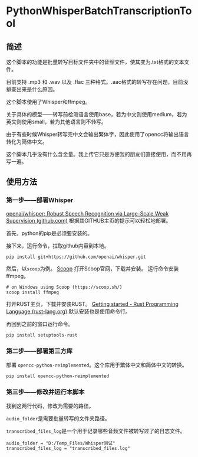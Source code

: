 # PythonWhisperBatchTranscriptionTool

## 简述

这个脚本的功能是批量转写目标文件夹中的音频文件，使其变为.txt格式的文本文件。

目前支持 .mp3 和 .wav 以及 .flac 三种格式。.aac格式的转写存在问题，目前没排查出来是什么原因。

这个脚本使用了Whisper和ffmpeg。

关于具体的模型——转写前检测语言使用base，若为中文则使用medium，若为英文则使用small，若为其他语言则不转写。

由于有些时候Whisper转写完中文会输出繁体字，因此使用了opencc将输出语言转化为简体中文。

这个脚本几乎没有什么含金量。我上传它只是方便我的朋友们直接使用，而不用再写一遍。

## 使用方法

### 第一步——部署Whisper

[openai/whisper: Robust Speech Recognition via Large-Scale Weak Supervision (github.com)](https://github.com/openai/whisper)
根据其GITHUB主页的提示可以轻松地部署。

首先，python的pip是必须要安装的。

接下来，运行命令，拉取github内容到本地。
```
pip install git+https://github.com/openai/whisper.git 
```

然后，以`scoop`为例。
[Scoop](https://scoop.sh/)
打开Scoop官网，下载并安装。
运行命令安装ffmpeg。
```
# on Windows using Scoop (https://scoop.sh/)
scoop install ffmpeg
```

打开RUST主页，下载并安装RUST。
[Getting started - Rust Programming Language (rust-lang.org)](https://www.rust-lang.org/learn/get-started)
默认安装也是使用命令行。

再回到之前的窗口运行命令。
```
pip install setuptools-rust
```



### 第二步——部署第三方库

部署 `opencc-python-reimplemented`。这个库用于繁体中文和简体中文的转换。

```
pip install opencc-python-reimplemented
```



### 第三步——修改并运行本脚本

找到这两行代码，修改为需要的路径。

`audio_folder`是需要批量转写的文件夹路径。

`transcribed_files_log`是一个用于记录哪些音频文件被转写过了的日志文件。

```
audio_folder = "D:/Temp_Files/Whisper测试"
transcribed_files_log = "transcribed_files.log"
```



